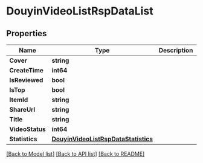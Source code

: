 # DouyinVideoListRspDataList

## Properties

Name | Type | Description | Notes
------------ | ------------- | ------------- | -------------
**Cover** | **string** |  | [optional] 
**CreateTime** | **int64** |  | [optional] 
**IsReviewed** | **bool** |  | [optional] 
**IsTop** | **bool** |  | [optional] 
**ItemId** | **string** |  | [optional] 
**ShareUrl** | **string** |  | [optional] 
**Title** | **string** |  | [optional] 
**VideoStatus** | **int64** |  | [optional] 
**Statistics** | [**DouyinVideoListRspDataStatistics**](DouyinVideoListRsp_data_statistics.md) |  | [optional] 

[[Back to Model list]](../README.md#documentation-for-models) [[Back to API list]](../README.md#documentation-for-api-endpoints) [[Back to README]](../README.md)


